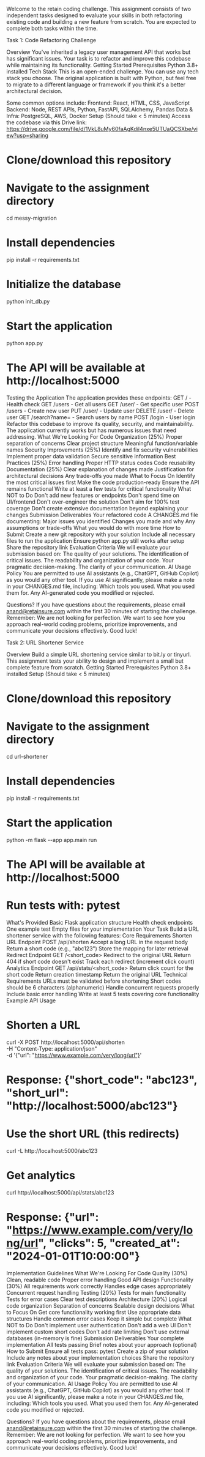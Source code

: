 Welcome to the retain coding challenge. This assignment consists of two independent tasks designed to evaluate your skills in both refactoring existing code and building a new feature from scratch. You are expected to complete both tasks within the time.

Task 1: Code Refactoring Challenge

Overview
You've inherited a legacy user management API that works but has significant issues. Your task is to refactor and improve this codebase while maintaining its functionality.
Getting Started
Prerequisites
Python 3.8+ installed
Tech Stack
This is an open-ended challenge. You can use any tech stack you choose. The original application is built with Python, but feel free to migrate to a different language or framework if you think it's a better architectural decision. 

Some common options include:
Frontend: React, HTML, CSS, JavaScript
Backend:  Node, REST APIs, Python, FastAPI, SQLAlchemy, Pandas
Data & Infra: PostgreSQL, AWS, Docker
Setup (Should take < 5 minutes)
Access the codebase via this Drive link: https://drive.google.com/file/d/1VkL8uMy60faAgKdiI4nxe5UTUaQCSXbe/view?usp=sharing
# Clone/download this repository
# Navigate to the assignment directory
cd messy-migration


# Install dependencies
pip install -r requirements.txt


# Initialize the database
python init_db.py


# Start the application
python app.py


# The API will be available at http://localhost:5000

Testing the Application
The application provides these endpoints:
GET / - Health check
GET /users - Get all users
GET /user/<id> - Get specific user
POST /users - Create new user
PUT /user/<id> - Update user
DELETE /user/<id> - Delete user
GET /search?name=<name> - Search users by name
POST /login - User login
Refactor this codebase to improve its quality, security, and maintainability. The application currently works but has numerous issues that need addressing.
What We're Looking For
Code Organization (25%)
Proper separation of concerns
Clear project structure
Meaningful function/variable names
Security Improvements (25%)
Identify and fix security vulnerabilities
Implement proper data validation
Secure sensitive information
Best Practices (25%)
Error handling
Proper HTTP status codes
Code reusability
Documentation (25%)
Clear explanation of changes made
Justification for architectural decisions
Any trade-offs you made
What to Focus On
Identify the most critical issues first
Make the code production-ready
Ensure the API remains functional
Write at least a few tests for critical functionality
What NOT to Do
Don't add new features or endpoints
Don't spend time on UI/frontend
Don't over-engineer the solution
Don't aim for 100% test coverage
Don't create extensive documentation beyond explaining your changes
Submission
Deliverables
Your refactored code
A CHANGES.md file documenting:
Major issues you identified
Changes you made and why
Any assumptions or trade-offs
What you would do with more time
How to Submit
Create a new git repository with your solution
Include all necessary files to run the application
Ensure python app.py still works after setup
Share the repository link
Evaluation Criteria
We will evaluate your submission based on:
The quality of your solutions.
The identification of critical issues.
The readability and organization of your code.
Your pragmatic decision-making.
The clarity of your communication.
AI Usage Policy
You are permitted to use AI assistants (e.g., ChatGPT, GitHub Copilot) as you would any other tool. If you use AI significantly, please make a note in your CHANGES.md file, including:
Which tools you used.
What you used them for.
Any AI-generated code you modified or rejected.

Questions?
If you have questions about the requirements, please email anand@retainsure.com within the first 30 minutes of starting the challenge.
Remember: We are not looking for perfection. We want to see how you approach real-world coding problems, prioritize improvements, and communicate your decisions effectively. Good luck!













Task 2: URL Shortener Service

Overview
Build a simple URL shortening service similar to bit.ly or tinyurl. This assignment tests your ability to design and implement a small but complete feature from scratch.
Getting Started
Prerequisites
Python 3.8+ installed
Setup (Should take < 5 minutes)
# Clone/download this repository
# Navigate to the assignment directory
cd url-shortener


# Install dependencies
pip install -r requirements.txt


# Start the application
python -m flask --app app.main run


# The API will be available at http://localhost:5000
# Run tests with: pytest



What's Provided
Basic Flask application structure
Health check endpoints
One example test
Empty files for your implementation
Your Task
Build a URL shortener service with the following features:
Core Requirements
Shorten URL Endpoint
POST /api/shorten
Accept a long URL in the request body
Return a short code (e.g., "abc123")
Store the mapping for later retrieval
Redirect Endpoint
GET /<short_code>
Redirect to the original URL
Return 404 if short code doesn't exist
Track each redirect (increment click count)
Analytics Endpoint
GET /api/stats/<short_code>
Return click count for the short code
Return creation timestamp
Return the original URL
Technical Requirements
URLs must be validated before shortening
Short codes should be 6 characters (alphanumeric)
Handle concurrent requests properly
Include basic error handling
Write at least 5 tests covering core functionality
Example API Usage
# Shorten a URL
curl -X POST http://localhost:5000/api/shorten \
  -H "Content-Type: application/json" \
  -d '{"url": "https://www.example.com/very/long/url"}'


# Response: {"short_code": "abc123", "short_url": "http://localhost:5000/abc123"}


# Use the short URL (this redirects)
curl -L http://localhost:5000/abc123


# Get analytics
curl http://localhost:5000/api/stats/abc123


# Response: {"url": "https://www.example.com/very/long/url", "clicks": 5, "created_at": "2024-01-01T10:00:00"}

 


Implementation Guidelines
What We're Looking For
Code Quality (30%)
Clean, readable code
Proper error handling
Good API design
Functionality (30%)
All requirements work correctly
Handles edge cases appropriately
Concurrent request handling
Testing (20%)
Tests for main functionality
Tests for error cases
Clear test descriptions
Architecture (20%)
Logical code organization
Separation of concerns
Scalable design decisions
What to Focus On
Get core functionality working first
Use appropriate data structures
Handle common error cases
Keep it simple but complete
What NOT to Do
Don't implement user authentication
Don't add a web UI
Don't implement custom short codes
Don't add rate limiting
Don't use external databases (in-memory is fine)
Submission
Deliverables
Your complete implementation
All tests passing
Brief notes about your approach (optional)
How to Submit
Ensure all tests pass: pytest
Create a zip of your solution
Include any notes about your implementation choices
Share the repository link
Evaluation Criteria
We will evaluate your submission based on:
The quality of your solutions.
The identification of critical issues.
The readability and organization of your code.
Your pragmatic decision-making.
The clarity of your communication.
AI Usage Policy
You are permitted to use AI assistants (e.g., ChatGPT, GitHub Copilot) as you would any other tool. If you use AI significantly, please make a note in your CHANGES.md file, including:
Which tools you used.
What you used them for.
Any AI-generated code you modified or rejected.

Questions?
If you have questions about the requirements, please email anand@retainsure.com within the first 30 minutes of starting the challenge.
Remember: We are not looking for perfection. We want to see how you approach real-world coding problems, prioritize improvements, and communicate your decisions effectively. Good luck!


